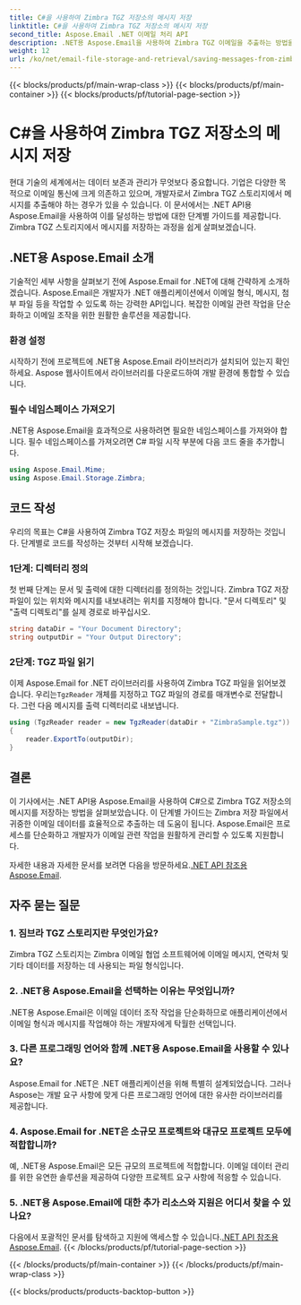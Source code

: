 ```yaml
---
title: C#을 사용하여 Zimbra TGZ 저장소의 메시지 저장
linktitle: C#을 사용하여 Zimbra TGZ 저장소의 메시지 저장
second_title: Aspose.Email .NET 이메일 처리 API
description: .NET용 Aspose.Email을 사용하여 Zimbra TGZ 이메일을 추출하는 방법을 알아보세요. 효율적인 이메일 관리를 위한 소스 코드가 포함된 단계별 가이드입니다.
weight: 12
url: /ko/net/email-file-storage-and-retrieval/saving-messages-from-zimbra-tgz-storage-with-csharp/
---
```


{{< blocks/products/pf/main-wrap-class >}}
{{< blocks/products/pf/main-container >}}
{{< blocks/products/pf/tutorial-page-section >}}

# C#을 사용하여 Zimbra TGZ 저장소의 메시지 저장


현대 기술의 세계에서는 데이터 보존과 관리가 무엇보다 중요합니다. 기업은 다양한 목적으로 이메일 통신에 크게 의존하고 있으며, 개발자로서 Zimbra TGZ 스토리지에서 메시지를 추출해야 하는 경우가 있을 수 있습니다. 이 문서에서는 .NET API용 Aspose.Email을 사용하여 이를 달성하는 방법에 대한 단계별 가이드를 제공합니다. Zimbra TGZ 스토리지에서 메시지를 저장하는 과정을 쉽게 살펴보겠습니다.

## .NET용 Aspose.Email 소개

기술적인 세부 사항을 살펴보기 전에 Aspose.Email for .NET에 대해 간략하게 소개하겠습니다. Aspose.Email은 개발자가 .NET 애플리케이션에서 이메일 형식, 메시지, 첨부 파일 등을 작업할 수 있도록 하는 강력한 API입니다. 복잡한 이메일 관련 작업을 단순화하고 이메일 조작을 위한 원활한 솔루션을 제공합니다.

### 환경 설정

시작하기 전에 프로젝트에 .NET용 Aspose.Email 라이브러리가 설치되어 있는지 확인하세요. Aspose 웹사이트에서 라이브러리를 다운로드하여 개발 환경에 통합할 수 있습니다.

### 필수 네임스페이스 가져오기

.NET용 Aspose.Email을 효과적으로 사용하려면 필요한 네임스페이스를 가져와야 합니다. 필수 네임스페이스를 가져오려면 C# 파일 시작 부분에 다음 코드 줄을 추가합니다.

```csharp
using Aspose.Email.Mime;
using Aspose.Email.Storage.Zimbra;
```

## 코드 작성

우리의 목표는 C#을 사용하여 Zimbra TGZ 저장소 파일의 메시지를 저장하는 것입니다. 단계별로 코드를 작성하는 것부터 시작해 보겠습니다.

### 1단계: 디렉터리 정의

첫 번째 단계는 문서 및 출력에 대한 디렉터리를 정의하는 것입니다. Zimbra TGZ 저장 파일이 있는 위치와 메시지를 내보내려는 위치를 지정해야 합니다. "문서 디렉토리" 및 "출력 디렉토리"를 실제 경로로 바꾸십시오.

```csharp
string dataDir = "Your Document Directory";
string outputDir = "Your Output Directory";
```

### 2단계: TGZ 파일 읽기

 이제 Aspose.Email for .NET 라이브러리를 사용하여 Zimbra TGZ 파일을 읽어보겠습니다. 우리는`TgzReader` 개체를 지정하고 TGZ 파일의 경로를 매개변수로 전달합니다. 그런 다음 메시지를 출력 디렉터리로 내보냅니다.

```csharp
using (TgzReader reader = new TgzReader(dataDir + "ZimbraSample.tgz"))
{
    reader.ExportTo(outputDir);
}
```

## 결론

이 기사에서는 .NET API용 Aspose.Email을 사용하여 C#으로 Zimbra TGZ 저장소의 메시지를 저장하는 방법을 살펴보았습니다. 이 단계별 가이드는 Zimbra 저장 파일에서 귀중한 이메일 데이터를 효율적으로 추출하는 데 도움이 됩니다. Aspose.Email은 프로세스를 단순화하고 개발자가 이메일 관련 작업을 원활하게 관리할 수 있도록 지원합니다.

 자세한 내용과 자세한 문서를 보려면 다음을 방문하세요.[.NET API 참조용 Aspose.Email](https://reference.aspose.com/email/net/).

## 자주 묻는 질문

### 1. 짐브라 TGZ 스토리지란 무엇인가요?

Zimbra TGZ 스토리지는 Zimbra 이메일 협업 소프트웨어에 이메일 메시지, 연락처 및 기타 데이터를 저장하는 데 사용되는 파일 형식입니다.

### 2. .NET용 Aspose.Email을 선택하는 이유는 무엇입니까?

.NET용 Aspose.Email은 이메일 데이터 조작 작업을 단순화하므로 애플리케이션에서 이메일 형식과 메시지를 작업해야 하는 개발자에게 탁월한 선택입니다.

### 3. 다른 프로그래밍 언어와 함께 .NET용 Aspose.Email을 사용할 수 있나요?

Aspose.Email for .NET은 .NET 애플리케이션을 위해 특별히 설계되었습니다. 그러나 Aspose는 개발 요구 사항에 맞게 다른 프로그래밍 언어에 대한 유사한 라이브러리를 제공합니다.

### 4. Aspose.Email for .NET은 소규모 프로젝트와 대규모 프로젝트 모두에 적합합니까?

예, .NET용 Aspose.Email은 모든 규모의 프로젝트에 적합합니다. 이메일 데이터 관리를 위한 유연한 솔루션을 제공하여 다양한 프로젝트 요구 사항에 적응할 수 있습니다.

### 5. .NET용 Aspose.Email에 대한 추가 리소스와 지원은 어디서 찾을 수 있나요?

다음에서 포괄적인 문서를 탐색하고 지원에 액세스할 수 있습니다.[.NET API 참조용 Aspose.Email](https://reference.aspose.com/email/net/).
{{< /blocks/products/pf/tutorial-page-section >}}

{{< /blocks/products/pf/main-container >}}
{{< /blocks/products/pf/main-wrap-class >}}

{{< blocks/products/products-backtop-button >}}
